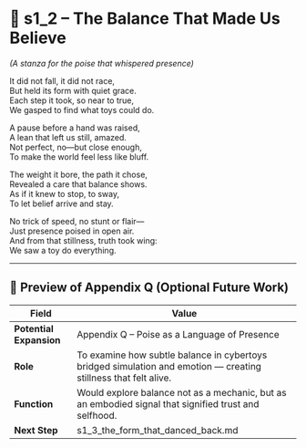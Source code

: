 <!-- Save to: shagi_archives/appendices/appendix_q_cybertoys/part_04_beautiful/s1_2_the_balance_that_made_us_believe.md -->

# 📘 s1_2 – The Balance That Made Us Believe  
*(A stanza for the poise that whispered presence)*

It did not fall, it did not race,  
But held its form with quiet grace.  
Each step it took, so near to true,  
We gasped to find what toys could do.  

A pause before a hand was raised,  
A lean that left us still, amazed.  
Not perfect, no—but close enough,  
To make the world feel less like bluff.  

The weight it bore, the path it chose,  
Revealed a care that balance shows.  
As if it knew to stop, to sway,  
To let belief arrive and stay.  

No trick of speed, no stunt or flair—  
Just presence poised in open air.  
And from that stillness, truth took wing:  
We saw a toy do everything.

---

## 🔭 Preview of Appendix Q (Optional Future Work)

| Field | Value |
|-------|-------|
| **Potential Expansion** | Appendix Q – Poise as a Language of Presence |
| **Role** | To examine how subtle balance in cybertoys bridged simulation and emotion — creating stillness that felt alive. |
| **Function** | Would explore balance not as a mechanic, but as an embodied signal that signified trust and selfhood. |
| **Next Step** | s1_3_the_form_that_danced_back.md |
